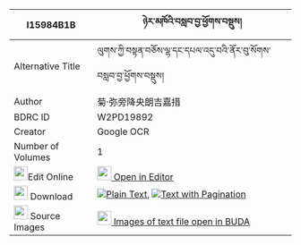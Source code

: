 |I15984B1B|ཉེར་མཁོའི་བསླབ་བྱ་ཕྱོགས་བསྡུས། 
| --- | --- 
|Alternative Title |ལུགས་ཀྱི་བསྟན་བཅོས་ལྷ་དང་དཔལ་འདུ་བའི་ནོར་བུ་སོགས་བསླབ་བྱ་ཕྱོགས་བསྡུས།
|Author| 菊·弥旁降央朗吉嘉措
|BDRC ID | W2PD19892
|Creator | Google OCR
|Number of Volumes| 1
|<img width="25" src="https://img.icons8.com/color/25/000000/edit-property.png">Edit Online| [<img width="25" src="https://avatars.githubusercontent.com/u/45091458?s=200&v=4"> Open in Editor](http://editor.openpecha.org/I15984B1B)
|<img width="25" src="https://img.icons8.com/fluent/48/000000/download-2.png"/>  Download | [![](https://img.icons8.com/color/20/000000/txt.png)Plain Text](https://github.com/Openpecha/I15984B1B/releases/download/v1/nyer_kho_i_labja_cho_plain_I15984B1B.zip), [![](https://img.icons8.com/color/20/000000/txt.png)Text with Pagination](https://github.com/Openpecha/I15984B1B/releases/download/v1/nyer_kho_i_labja_cho_pages_I15984B1B.zip)
|<img width="25" src="https://img.icons8.com/plasticine/100/000000/pictures-folder.png"/>  Source Images | [<img width="25" src="https://library.bdrc.io/icons/BUDA-small.svg"> Images of text file open in BUDA](https://library.bdrc.io/show/bdr:W2PD19892)